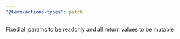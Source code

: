 ```yaml
---
"@tevm/actions-types": patch
---
```


Fixed all params to be readonly and all return values to be mutable
